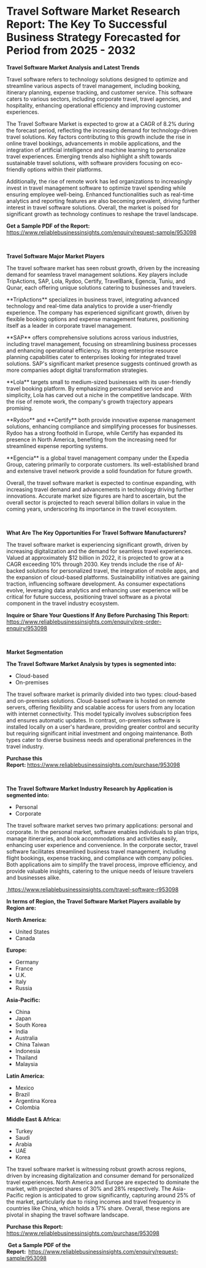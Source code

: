 <p><h1>Travel Software Market Research Report: The Key To Successful Business Strategy Forecasted for Period from 2025 - 2032</h1></p><p><strong>Travel Software Market Analysis and Latest Trends</strong></p>
<p><p>Travel software refers to technology solutions designed to optimize and streamline various aspects of travel management, including booking, itinerary planning, expense tracking, and customer service. This software caters to various sectors, including corporate travel, travel agencies, and hospitality, enhancing operational efficiency and improving customer experiences.</p><p>The Travel Software Market is expected to grow at a CAGR of 8.2% during the forecast period, reflecting the increasing demand for technology-driven travel solutions. Key factors contributing to this growth include the rise in online travel bookings, advancements in mobile applications, and the integration of artificial intelligence and machine learning to personalize travel experiences. Emerging trends also highlight a shift towards sustainable travel solutions, with software providers focusing on eco-friendly options within their platforms.</p><p>Additionally, the rise of remote work has led organizations to increasingly invest in travel management software to optimize travel spending while ensuring employee well-being. Enhanced functionalities such as real-time analytics and reporting features are also becoming prevalent, driving further interest in travel software solutions. Overall, the market is poised for significant growth as technology continues to reshape the travel landscape.</p></p>
<p><strong>Get a Sample PDF of the Report:&nbsp;</strong> <a href="https://www.reliablebusinessinsights.com/enquiry/request-sample/953098?utm_campaign=2446&utm_medium=2&utm_source=Github&utm_content=ia&utm_term=17042025&utm_id=travel-software">https://www.reliablebusinessinsights.com/enquiry/request-sample/953098</a></p>
<p>&nbsp;</p>
<p><strong>Travel Software Major Market Players</strong></p>
<p><p>The travel software market has seen robust growth, driven by the increasing demand for seamless travel management solutions. Key players include TripActions, SAP, Lola, Rydoo, Certify, TravelBank, Egencia, Tuniu, and Qunar, each offering unique solutions catering to businesses and travelers.</p><p>**TripActions** specializes in business travel, integrating advanced technology and real-time data analytics to provide a user-friendly experience. The company has experienced significant growth, driven by flexible booking options and expense management features, positioning itself as a leader in corporate travel management.</p><p>**SAP** offers comprehensive solutions across various industries, including travel management, focusing on streamlining business processes and enhancing operational efficiency. Its strong enterprise resource planning capabilities cater to enterprises looking for integrated travel solutions. SAP's significant market presence suggests continued growth as more companies adopt digital transformation strategies.</p><p>**Lola** targets small to medium-sized businesses with its user-friendly travel booking platform. By emphasizing personalized service and simplicity, Lola has carved out a niche in the competitive landscape. With the rise of remote work, the company's growth trajectory appears promising.</p><p>**Rydoo** and **Certify** both provide innovative expense management solutions, enhancing compliance and simplifying processes for businesses. Rydoo has a strong foothold in Europe, while Certify has expanded its presence in North America, benefiting from the increasing need for streamlined expense reporting systems.</p><p>**Egencia** is a global travel management company under the Expedia Group, catering primarily to corporate customers. Its well-established brand and extensive travel network provide a solid foundation for future growth.</p><p>Overall, the travel software market is expected to continue expanding, with increasing travel demand and advancements in technology driving further innovations. Accurate market size figures are hard to ascertain, but the overall sector is projected to reach several billion dollars in value in the coming years, underscoring its importance in the travel ecosystem.</p></p>
<p>&nbsp;</p>
<p><strong>What Are The Key Opportunities For Travel Software Manufacturers?</strong></p>
<p><p>The travel software market is experiencing significant growth, driven by increasing digitalization and the demand for seamless travel experiences. Valued at approximately $12 billion in 2022, it is projected to grow at a CAGR exceeding 10% through 2030. Key trends include the rise of AI-backed solutions for personalized travel, the integration of mobile apps, and the expansion of cloud-based platforms. Sustainability initiatives are gaining traction, influencing software development. As consumer expectations evolve, leveraging data analytics and enhancing user experience will be critical for future success, positioning travel software as a pivotal component in the travel industry ecosystem.</p></p>
<p><strong>Inquire or Share Your Questions If Any Before Purchasing This Report:</strong> <a href="https://www.reliablebusinessinsights.com/enquiry/pre-order-enquiry/953098?utm_campaign=2446&utm_medium=2&utm_source=Github&utm_content=ia&utm_term=17042025&utm_id=travel-software">https://www.reliablebusinessinsights.com/enquiry/pre-order-enquiry/953098</a></p>
<p>&nbsp;</p>
<p><strong>Market Segmentation</strong></p>
<p><strong>The Travel Software Market Analysis by types is segmented into:</strong></p>
<p><ul><li>Cloud-based</li><li>On-premises</li></ul></p>
<p><p>The travel software market is primarily divided into two types: cloud-based and on-premises solutions. Cloud-based software is hosted on remote servers, offering flexibility and scalable access for users from any location with internet connectivity. This model typically involves subscription fees and ensures automatic updates. In contrast, on-premises software is installed locally on a user's hardware, providing greater control and security but requiring significant initial investment and ongoing maintenance. Both types cater to diverse business needs and operational preferences in the travel industry.</p></p>
<p><strong>Purchase this Report:&nbsp;</strong><a href="https://www.reliablebusinessinsights.com/purchase/953098?utm_campaign=2446&utm_medium=2&utm_source=Github&utm_content=ia&utm_term=17042025&utm_id=travel-software">https://www.reliablebusinessinsights.com/purchase/953098</a></p>
<p>&nbsp;</p>
<p><strong>The Travel Software Market Industry Research by Application is segmented into:</strong></p>
<p><ul><li>Personal</li><li>Corporate</li></ul></p>
<p><p>The travel software market serves two primary applications: personal and corporate. In the personal market, software enables individuals to plan trips, manage itineraries, and book accommodations and activities easily, enhancing user experience and convenience. In the corporate sector, travel software facilitates streamlined business travel management, including flight bookings, expense tracking, and compliance with company policies. Both applications aim to simplify the travel process, improve efficiency, and provide valuable insights, catering to the unique needs of leisure travelers and businesses alike.</p></p>
<p><a href="https://www.reliablebusinessinsights.com/travel-software-r953098?utm_campaign=2446&utm_medium=2&utm_source=Github&utm_content=ia&utm_term=17042025&utm_id=travel-software">&nbsp;https://www.reliablebusinessinsights.com/travel-software-r953098</a></p>
<p><strong>In terms of Region, the Travel Software Market Players available by Region are:</strong></p>
<p>
    <p> <strong> North America: </strong>
        <ul>
            <li>United States</li>
            <li>Canada</li>
        </ul>
        </p> 
    <p> <strong> Europe: </strong>
        <ul>
            <li>Germany</li>
            <li>France</li>
            <li>U.K.</li>
            <li>Italy</li>
            <li>Russia</li>
        </ul>
        </p> 
    <p> <strong> Asia-Pacific: </strong>
        <ul>
            <li>China</li>
            <li>Japan</li>
            <li>South Korea</li>
            <li>India</li>
            <li>Australia</li>
            <li>China Taiwan</li>
            <li>Indonesia</li>
            <li>Thailand</li>
            <li>Malaysia</li>
        </ul>
        </p> 
    <p> <strong> Latin America: </strong>
        <ul>
            <li>Mexico</li>
            <li>Brazil</li>
            <li>Argentina Korea</li>
            <li>Colombia</li>
        </ul>
        </p> 
    <p> <strong> Middle East & Africa: </strong>
        <ul>
            <li>Turkey</li>
            <li>Saudi</li>
            <li>Arabia</li>
            <li>UAE</li>
            <li>Korea</li>
        </ul>
    </p>
    </p>
<p><p>The travel software market is witnessing robust growth across regions, driven by increasing digitalization and consumer demand for personalized travel experiences. North America and Europe are expected to dominate the market, with projected shares of 30% and 28% respectively. The Asia-Pacific region is anticipated to grow significantly, capturing around 25% of the market, particularly due to rising incomes and travel frequency in countries like China, which holds a 17% share. Overall, these regions are pivotal in shaping the travel software landscape.</p></p>
<p><strong>Purchase this Report: </strong><a href="https://www.reliablebusinessinsights.com/purchase/953098?utm_campaign=2446&utm_medium=2&utm_source=Github&utm_content=ia&utm_term=17042025&utm_id=travel-software">https://www.reliablebusinessinsights.com/purchase/953098</a></p>
<p>&nbsp;<strong>Get a Sample PDF of the Report:&nbsp;&nbsp;</strong><a href="https://www.reliablebusinessinsights.com/enquiry/request-sample/953098?utm_campaign=2446&utm_medium=2&utm_source=Github&utm_content=ia&utm_term=17042025&utm_id=travel-software">https://www.reliablebusinessinsights.com/enquiry/request-sample/953098</a></p>
<p><strong></strong></p>
<p><p></p><p></p><p></p></p>